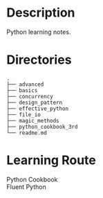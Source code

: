 # Description 
Python learning notes.<br>

# Directories
```
.
├── advanced
├── basics
├── concurrency
├── design_pattern
├── effective_python
├── file_io
├── magic_methods
├── python_cookbook_3rd
└── readme.md
```

# Learning Route
Python Cookbook<br>
Fluent Python<br> 
